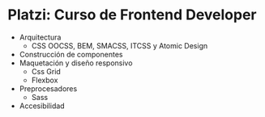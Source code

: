 #  Platzi: Curso de Frontend Developer
 - Arquitectura 
	 - CSS  OOCSS, BEM, SMACSS, ITCSS y Atomic Design
- Construcción de componentes 
- Maquetación y diseño responsivo
	- Css Grid
	- Flexbox
- Preprocesadores
	- Sass
- Accesibilidad 